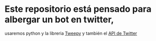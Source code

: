 # Este repositorio está pensado para albergar un bot en twitter,

usaremos python y la libreria [Tweepy](https://github.com/tweepy/tweepy) y también el [API de Twitter](https://developer.twitter.com/en/docs/twitter-api)


